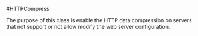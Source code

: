 #HTTPCompress

The purpose of this class is enable the HTTP data compression on servers that
not support or not allow modify the web server configuration.


